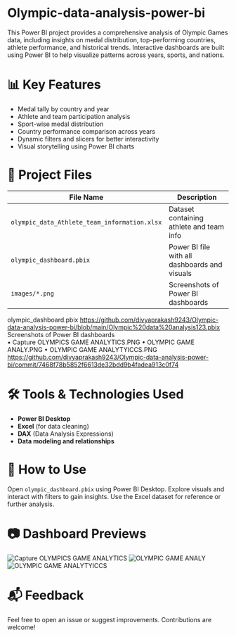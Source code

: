 # Olympic-data-analysis-power-bi
This Power BI project provides a comprehensive analysis of Olympic Games data, including insights on medal distribution, top-performing countries, athlete performance, and historical trends. Interactive dashboards are built using Power BI to help visualize patterns across years, sports, and nations.
# 📊 Key Features
- Medal tally by country and year
- Athlete and team participation analysis
- Sport-wise medal distribution
- Country performance comparison across years
- Dynamic filters and slicers for better interactivity
- Visual storytelling using Power BI charts
# 📁 Project Files
| File Name                                      | Description                                      |
|-----------------------------------------------|--------------------------------------------------|
| `olympic_data_Athlete_team_information.xlsx`   | Dataset containing athlete and team info         |
| `olympic_dashboard.pbix`                       | Power BI file with all dashboards and visuals    |
| `images/*.png`                                 | Screenshots of Power BI dashboards               |
olympic_dashboard.pbix  https://github.com/divyaprakash9243/Olympic-data-analysis-power-bi/blob/main/Olympic%20data%20analysis123.pbix </br>
Screenshots of Power BI dashboards  
•	Capture OLYMPICS GAME ANALYTICS.PNG
•	OLYMPIC GAME ANALY.PNG
•	OLYMPIC GAME ANALYTYICCS.PNG     
https://github.com/divyaprakash9243/Olympic-data-analysis-power-bi/commit/7468f78b5852f6613de32bdd9b4fadea913c0f74 </br>
# 🛠️ Tools & Technologies Used
- **Power BI Desktop**
- **Excel** (for data cleaning)
- **DAX** (Data Analysis Expressions)
- **Data modeling and relationships**
# 🚀 How to Use
Open `olympic_dashboard.pbix` using Power BI Desktop.
Explore visuals and interact with filters to gain insights.
Use the Excel dataset for reference or further analysis.
# 📷 Dashboard Previews
![Capture  OLYMPICS GAME ANALYTICS](https://github.com/user-attachments/assets/2c7d5ef2-c995-42d1-ae42-2d029c17569c)
![OLYMPIC GAME ANALY](https://github.com/user-attachments/assets/4de8df45-39f2-47c0-882c-ed1dd90aed2c)
![OLYMPIC GAME ANALYTYICCS](https://github.com/user-attachments/assets/f3ef98c0-7b2c-4315-a286-48893e643df6)

# 📬 Feedback
Feel free to open an issue or suggest improvements. Contributions are welcome!


